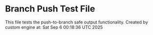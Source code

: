 # Branch Push Test File
This file tests the push-to-branch safe output functionality.
Created by custom engine at: Sat Sep  6 00:18:36 UTC 2025
